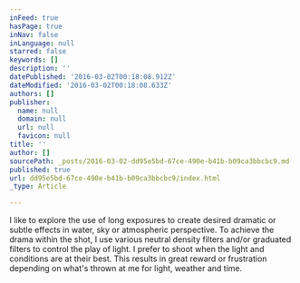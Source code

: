 ```yaml
---
inFeed: true
hasPage: true
inNav: false
inLanguage: null
starred: false
keywords: []
description: ''
datePublished: '2016-03-02T00:18:08.912Z'
dateModified: '2016-03-02T00:18:08.633Z'
authors: []
publisher:
  name: null
  domain: null
  url: null
  favicon: null
title: ''
author: []
sourcePath: _posts/2016-03-02-dd95e5bd-67ce-490e-b41b-b09ca3bbcbc9.md
published: true
url: dd95e5bd-67ce-490e-b41b-b09ca3bbcbc9/index.html
_type: Article

---
```

I like to explore
the use of long exposures to create desired dramatic or subtle effects in
water, sky or atmospheric perspective. To achieve the drama within the shot, I
use various neutral density filters and/or graduated filters to control the
play of light. I prefer to shoot when the light and conditions are at their
best. This results in great reward or frustration depending on what's thrown at
me for light, weather and time.